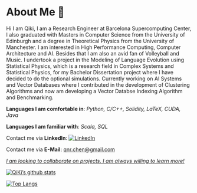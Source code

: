 # About Me :wave:

Hi I am Qiki, I am a Research Engineer at Barcelona Supercomputing Center, I also graduated with Masters in Computer Science from the University of Edinburgh and a degree in Theoretical Physics from the University of Manchester. I am interested in High Performance Computing, Computer Architecture and AI. Besides that I am also an avid fan of Volleyball and Music. I undertook a project in the Modeling of Language Evolution using Statistical Physics, which is a research field in Complex Systems and Statistical Physics, for my Bachelor Dissertation project where I have decided to do the optional simulations. Currently working on AI Systems and Vector Databases where I contributed in the development of Clustering Algorithms and now am developing a Vector Databse Indexing Algorithm and Benchmarking.

**Languages I am comfortable in**: *Python, C/C++, Solidity, LaTeX, CUDA, Java*

**Languages I am familiar with**: *Scala, SQL*

Contact me via **LinkedIn**: [![LinkedIn](https://img.shields.io/badge/LinkedIn-0077B5?style=for-the-badge&logo=linkedin&logoColor=white)](https://www.linkedin.com/in/qnchen/) 

Contact me via **E-Mail**: qnr.chen@gmail.com

<u> *I am looking to collaborate on projects. I am always willing to learn more!* </u>


[![QiKi’s github stats](https://github-readme-stats.vercel.app/api?username=qikichen)](https://github.com/qikichen)

[![Top Langs](https://github-readme-stats.vercel.app/api/top-langs/?username=qikichen&layout=compact)](https://github.com/qikichen)



